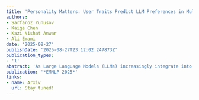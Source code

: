 ```yaml
---
title: 'Personality Matters: User Traits Predict LLM Preferences in Multi-Turn Collaborative Tasks'
authors:
- Sarfaroz Yunusov
- Kaige Chen
- Kazi Nishat Anwar
- Ali Emami
date: '2025-08-27'
publishDate: '2025-08-27T23:12:02.247873Z'
publication_types:
- '1'
abstract: 'As Large Language Models (LLMs) increasingly integrate into everyday workflows, where users shape outcomes through multi-turn collaboration, a critical question emerges: do users with different personality traits systematically prefer certain LLMs over others? We conduc-ted a study with 32 participants evenly distributed across four Keirsey personality types, evaluating their interactions with GPT-4 and Claude 3.5 across four collaborative tasks: data analysis, creative writing, information retrieval, and writing assistance. Results revealed significant personality-driven preferences: Rationals strongly preferred GPT-4, particularly for goal-oriented tasks, while idealists favored Claude 3.5, especially for creative and analytical tasks. Other personality types showed task-dependent preferences. Sentiment analysis of qualitative feedback confirmed these patterns. Notably, aggregate helpfulness ratings were similar across models, showing how personality-based analysis reveals LLM differences that traditional evaluations miss.'
publication: '*EMNLP 2025*'
links:
- name: Arxiv
  url: Stay tuned!
---
```

